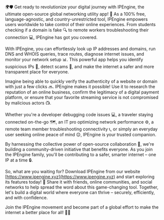 🌍🛡️ Get ready to revolutionize your digital journey with IPEngine, the ultimate open-source global networking utility app! 🚀 As a 100% free, language-agnostic, and country-unrestricted tool, IPEngine empowers users worldwide to take control of their online experiences. From students checking if a domain is fake 🔍 to remote workers troubleshooting their connection 💻, IPEngine has got you covered.

With IPEngine, you can effortlessly look up IP addresses and domains, run DNS and WHOIS queries, trace routes, diagnose internet issues, and monitor your network setup 📊. This powerful app helps you identify suspicious IPs 👀, detect scams 🚫, and make the internet a safer and more transparent place for everyone.

Imagine being able to quickly verify the authenticity of a website or domain with just a few clicks 🔜. IPEngine makes it possible! Use it to research the reputation of an online business, confirm the legitimacy of a digital payment platform, or ensure that your favorite streaming service is not compromised by malicious actors 📺.

Whether you're a developer debugging code issues 💻, a traveler staying connected on-the-go 🗺️, an IT pro optimizing network performance ⚙️, a remote team member troubleshooting connectivity 📞, or simply an everyday user seeking online peace of mind 😌, IPEngine is your trusted companion.

By harnessing the collective power of open-source collaboration 🤝, we're building a community-driven initiative that benefits everyone. As you join the IPEngine family, you'll be contributing to a safer, smarter internet – one IP at a time 🔒.

So, what are you waiting for? Download IPEngine from our website [https://www.ipengine.xyz](https://www.ipengine.xyz) and start exploring its features today! 🎉 Share it with friends, online communities, and social networks to help spread the word about this game-changing tool. Together, let's build a digital world where everyone can thrive – securely, efficiently, and with confidence.

Join the IPEngine movement and become part of a global effort to make the internet a better place for all! 🌟👏